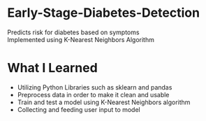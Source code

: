 # Early-Stage-Diabetes-Detection
Predicts risk for diabetes based on symptoms\
Implemented using K-Nearest Neighbors Algorithm

# What I Learned
 * Utilizing Python Libraries such as sklearn and pandas
 * Preprocess data in order to make it clean and usable
 * Train and test a model using K-Nearest Neighbors algorithm
 * Collecting and feeding user input to model

